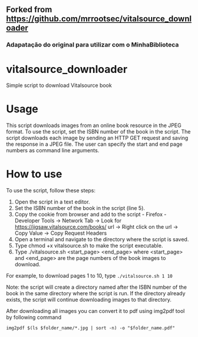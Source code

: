 
## Forked from https://github.com/mrrootsec/vitalsource_downloader

### Adapatação do original para utilizar com o MinhaBiblioteca

# vitalsource_downloader

Simple script to download Vitalsource book

# Usage

This script downloads images from an online book resource in the JPEG format.
To use the script, set the ISBN number of the book in the script. The script
downloads each image by sending an HTTP GET request and saving the response in a
JPEG file. The user can specify the start and end page numbers as command line
arguments.

# How to use
To use the script, follow these steps:

1. Open the script in a text editor.
2. Set the ISBN number of the book in the script (line 5).
3. Copy the cookie from browser and add to the script - Firefox - Developer Tools -> Network Tab -> Look for https://jigsaw.vitalsource.com/books/ url -> Right click on the url -> Copy Value -> Copy Request Headers
4. Open a terminal and navigate to the directory where the script is saved.
5. Type chmod +x vitalsource.sh to make the script executable.
6. Type ./vitalsource.sh <start_page> <end_page> where <start_page> and <end_page> are the page numbers of the book images to download.

For example, to download pages 1 to 10, type `./vitalsource.sh 1 10`

Note: the script will create a directory named after the ISBN number of the book in the same directory where the script is run. If the directory already exists, the script will continue downloading images to that directory.

After downloading all images you can convert it to pdf using img2pdf tool by following command 

`img2pdf $(ls $folder_name/*.jpg | sort -n) -o "$folder_name.pdf"`


